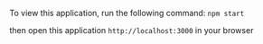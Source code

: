 To view this application, 
run the following command: `npm start` 

then open this application `http://localhost:3000` in your browser

